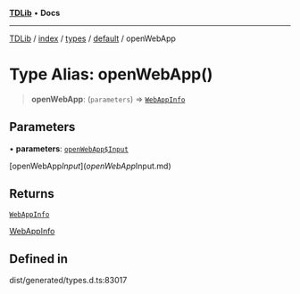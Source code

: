 [**TDLib**](../../../../../../README.md) • **Docs**

***

[TDLib](../../../../../../modules.md) / [index](../../../../../README.md) / [types](../../../README.md) / [default](../README.md) / openWebApp

# Type Alias: openWebApp()

> **openWebApp**: (`parameters`) => [`WebAppInfo`](WebAppInfo.md)

## Parameters

• **parameters**: [`openWebApp$Input`](openWebApp$Input.md)

[openWebApp$Input](openWebApp$Input.md)

## Returns

[`WebAppInfo`](WebAppInfo.md)

[WebAppInfo](WebAppInfo.md)

## Defined in

dist/generated/types.d.ts:83017
